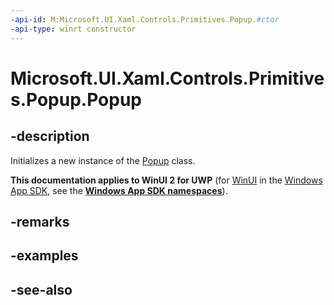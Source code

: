 ```yaml
---
-api-id: M:Microsoft.UI.Xaml.Controls.Primitives.Popup.#ctor
-api-type: winrt constructor
---
```


<!-- Method syntax
public Popup()
-->

# Microsoft.UI.Xaml.Controls.Primitives.Popup.Popup

## -description
Initializes a new instance of the [Popup](popup.md) class.

**This documentation applies to WinUI 2 for UWP** (for [WinUI](/windows/apps/winui/winui3/) in the [Windows App SDK](/windows/apps/windows-app-sdk/), see the **[Windows App SDK namespaces](/windows/windows-app-sdk/api/winrt/)**).

## -remarks

## -examples

## -see-also
